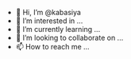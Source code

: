 - 👋 Hi, I’m @kabasiya
- 👀 I’m interested in ...
- 🌱 I’m currently learning ...
- 💞️ I’m looking to collaborate on ...
- 📫 How to reach me ...

<!---
kabasiya/kabasiya is a ✨ special ✨ repository because its `README.md` (this file) appears on your GitHub profile.
You can click the Preview link to take a look at your changes.
--->
